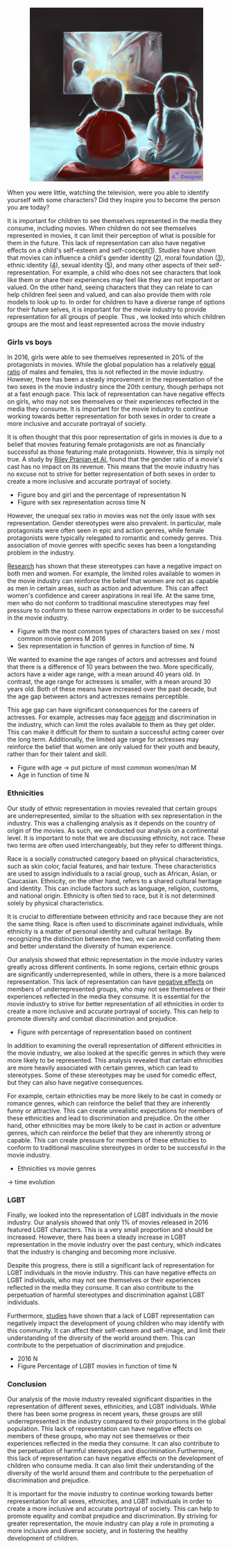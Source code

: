 <p align="center">
</p>
<p align="center">
  <img src="data/Main Picture.png" alt="Girl/boy watching TV" width="400"/>

When you were little, watching the television, were you able to identify yourself with some characters? Did they inspire you to become the person you are today? 

It is important for children to see themselves represented in the media they consume, including movies. When children do not see themselves represented in movies, it can limit their perception of what is possible for them in the future. This lack of representation can also have negative effects on a child's self-esteem and self-concept([1](https://academic.oup.com/jcr/article/32/1/119/1796308?login=true#89509484)). Studies have shown that movies can influence a child's gender identity ([2](https://link.springer.com/article/10.1007/s11199-020-01127-z)), moral foundation ([3](https://journals.plos.org/plosone/article?id=10.1371/journal.pone.0248928)), ethnic identity ([4](https://spssi.onlinelibrary.wiley.com/doi/full/10.1111/josi.12104)), sexual identity ([5](https://www.tandfonline.com/doi/abs/10.1300/J086v15n04_02)), and many other aspects of their self-representation. For example, a child who does not see characters that look like them or share their experiences may feel like they are not important or valued. On the other hand, seeing characters that they can relate to can help children feel seen and valued, and can also provide them with role models to look up to. In order for children to have a diverse range of options for their future selves, it is important for the movie industry to provide representation for all groups of people. Thus , we looked into which children groups are the most and least represented across the movie industry

 
### Girls vs boys 
  
In 2016, girls were able to see themselves represented in 20% of the protagonists in movies. While the global population has a relatively [equal ratio](https://countrymeters.info/en/World) of males and females, this is not reflected in the movie industry. However, there has been a steady improvement in the representation of the two sexes in the movie industry since the 20th century, though perhaps not at a fast enough pace. This lack of representation can have negative effects on girls, who may not see themselves or their experiences reflected in the media they consume. It is important for the movie industry to continue working towards better representation for both sexes in order to create a more inclusive and accurate portrayal of society.
 
 It is often thought that this poor representation of girls in movies is due to a belief that movies featuring female protagonists are not as financially successful as those featuring male protagonists. However, this is simply not true. A study by [Riley Pranian et Al.](https://digitalcommons.pace.edu/cgi/viewcontent.cgi?article=1351&context=honorscollege_theses) found that the gender ratio of a movie's cast has no impact on its revenue. This means that the movie industry has no excuse not to strive for better representation of both sexes in order to create a more inclusive and accurate portrayal of society.

- Figure boy and girl and the percentage of representation N
- Figure with sex representation across time N
  
However, the unequal sex ratio in movies was not the only issue with sex representation. Gender stereotypes were also prevalent. In particular, male protagonists were often seen in epic and action genres, while female protagonists were typically relegated to romantic and comedy genres. This association of movie genres with specific sexes has been a longstanding problem in the industry.

[Research](https://www.commonsensemedia.org/sites/default/files/research/report/2017_commonsense_watchinggender_fullreport_0620.pdf) has shown that these stereotypes can have a negative impact on both men and women. For example, the limited roles available to women in the movie industry can reinforce the belief that women are not as capable as men in certain areas, such as action and adventure. This can affect women's confidence and career aspirations in real life. At the same time, men who do not conform to traditional masculine stereotypes may feel pressure to conform to these narrow expectations in order to be successful in the movie industry.
  
- Figure with the most common types of characters based on sex / most common movie genres M 2016
- Sex representation in function of genres in function of time. N

We wanted to examine the age ranges of actors and actresses and found that there is a difference of 10 years between the two. More specifically, actors have a wider age range, with a mean around 40 years old. In contrast, the age range for actresses is smaller, with a mean around 30 years old. Both of these means have increased over the past decade, but the age gap between actors and actresses remains perceptible.

This age gap can have significant consequences for the careers of actresses. For example, actresses may face [ageism](https://www.tandfonline.com/doi/full/10.1080/08952841.2021.1910464) and discrimination in the industry, which can limit the roles available to them as they get older. This can make it difficult for them to sustain a successful acting career over the long term. Additionally, the limited age range for actresses may reinforce the belief that women are only valued for their youth and beauty, rather than for their talent and skill.
  
- Figure with age -> put picture of most common women/man M 
- Age in function of time N 

### Ethnicities 
Our study of ethnic representation in movies revealed that certain groups are underrepresented, similar to the situation with sex representation in the industry. This was a challenging analysis as it depends on the country of origin of the movies. As such, we conducted our analysis on a continental level. It is important to note that we are discussing ethnicity, not race. These two terms are often used interchangeably, but they refer to different things.

Race is a socially constructed category based on physical characteristics, such as skin color, facial features, and hair texture. These characteristics are used to assign individuals to a racial group, such as African, Asian, or Caucasian. Ethnicity, on the other hand, refers to a shared cultural heritage and identity. This can include factors such as language, religion, customs, and national origin. Ethnicity is often tied to race, but it is not determined solely by physical characteristics. 
  
It is crucial to differentiate between ethnicity and race because they are not the same thing. Race is often used to discriminate against individuals, while ethnicity is a matter of personal identity and cultural heritage. By recognizing the distinction between the two, we can avoid conflating them and better understand the diversity of human experience. 
 
  Our analysis showed that ethnic representation in the movie industry varies greatly across different continents. In some regions, certain ethnic groups are significantly underrepresented, while in others, there is a more balanced representation. This lack of representation can have [negative effects](https://spssi.onlinelibrary.wiley.com/doi/full/10.1111/josi.12104) on members of underrepresented groups, who may not see themselves or their experiences reflected in the media they consume. It is essential for the movie industry to strive for better representation of all ethnicities in order to create a more inclusive and accurate portrayal of society. This can help to promote diversity and combat discrimination and prejudice.

- Figure with percentage of representation based on continent 
  
In addition to examining the overall representation of different ethnicities in the movie industry, we also looked at the specific genres in which they were more likely to be represented. This analysis revealed that certain ethnicities are more heavily associated with certain genres, which can lead to stereotypes. Some of these stereotypes may be used for comedic effect, but they can also have negative consequences.

For example, certain ethnicities may be more likely to be cast in comedy or romance genres, which can reinforce the belief that they are inherently funny or attractive. This can create unrealistic expectations for members of these ethnicities and lead to discrimination and prejudice. On the other hand, other ethnicities may be more likely to be cast in action or adventure genres, which can reinforce the belief that they are inherently strong or capable. This can create pressure for members of these ethnicities to conform to traditional masculine stereotypes in order to be successful in the movie industry.
  
- Ethnicities vs movie genres 

-> time evolution

### LGBT
Finally, we looked into the representation of LGBT individuals in the movie industry. Our analysis showed that only 1% of movies released in 2016 featured LGBT characters. This is a very small proportion and should be increased. However, there has been a steady increase in LGBT representation in the movie industry over the past century, which indicates that the industry is changing and becoming more inclusive.

Despite this progress, there is still a significant lack of representation for LGBT individuals in the movie industry. This can have negative effects on LGBT individuals, who may not see themselves or their experiences reflected in the media they consume. It can also contribute to the perpetuation of harmful stereotypes and discrimination against LGBT individuals.

Furthermore, [studies](https://www.tandfonline.com/doi/full/10.1080/00918369.2015.1021634?casa_token=s-4hvtU0OcYAAAAA%3AqJZurcrF5koASpzbOzAKZd3wUCatKx5Tmd_-JKdY3O3NEnoPgAGdp842QPXCXispzPLuapi-vxs38iA) have shown that a lack of LGBT representation can negatively impact the development of young children who may identify with this community. It can affect their self-esteem and self-image, and limit their understanding of the diversity of the world around them. This can contribute to the perpetuation of discrimination and prejudice.

- 2016 N
- Figure Percentage of LGBT movies  in function of time N 

### Conclusion  
  
Our analysis of the movie industry revealed significant disparities in the representation of different sexes, ethnicities, and LGBT individuals. While there has been some progress in recent years, these groups are still underrepresented in the industry compared to their proportions in the global population. This lack of representation can have negative effects on members of these groups, who may not see themselves or their experiences reflected in the media they consume. It can also contribute to the perpetuation of harmful stereotypes and discrimination.Furthermore, this lack of representation can have negative effects on the development of children who consume media. It can also limit their understanding of the diversity of the world around them and contribute to the perpetuation of discrimination and prejudice.

It is important for the movie industry to continue working towards better representation for all sexes, ethnicities, and LGBT individuals in order to create a more inclusive and accurate portrayal of society. This can help to promote equality and combat prejudice and discrimination. By striving for greater representation, the movie industry can play a role in promoting a more inclusive and diverse society, and in fostering the healthy development of children.

